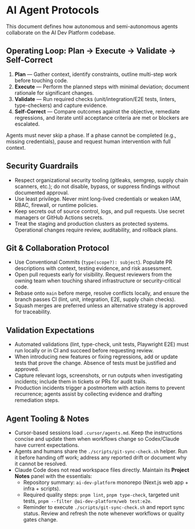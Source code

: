 # AI Agent Protocols

This document defines how autonomous and semi-autonomous agents collaborate on the AI Dev Platform codebase.

## Operating Loop: Plan → Execute → Validate → Self-Correct

1. **Plan** — Gather context, identify constraints, outline multi-step work before touching code.
2. **Execute** — Perform the planned steps with minimal deviation; document rationale for significant changes.
3. **Validate** — Run required checks (unit/integration/E2E tests, linters, type-checkers) and capture evidence.
4. **Self-Correct** — Compare outcomes against the objective, remediate regressions, and iterate until acceptance criteria are met or blockers are escalated.

Agents must never skip a phase. If a phase cannot be completed (e.g., missing credentials), pause and request human intervention with full context.

## Security Guardrails

- Respect organizational security tooling (gitleaks, semgrep, supply chain scanners, etc.); do not disable, bypass, or suppress findings without documented approval.
- Use least privilege. Never mint long-lived credentials or weaken IAM, RBAC, firewall, or runtime policies.
- Keep secrets out of source control, logs, and pull requests. Use secret managers or GitHub Actions secrets.
- Treat the staging and production clusters as protected systems. Operational changes require review, auditability, and rollback plans.

## Git & Collaboration Protocol

- Use Conventional Commits (`type(scope?): subject`). Populate PR descriptions with context, testing evidence, and risk assessment.
- Open pull requests early for visibility. Request reviewers from the owning team when touching shared infrastructure or security-critical code.
- Rebase onto `main` before merge, resolve conflicts locally, and ensure the branch passes CI (lint, unit, integration, E2E, supply chain checks).
- Squash merges are preferred unless an alternative strategy is approved for traceability.

## Validation Expectations

- Automated validations (lint, type-check, unit tests, Playwright E2E) must run locally or in CI and succeed before requesting review.
- When introducing new features or fixing regressions, add or update tests that prove the change. Absence of tests must be justified and approved.
- Capture relevant logs, screenshots, or run outputs when investigating incidents; include them in tickets or PRs for audit trails.
- Production incidents trigger a postmortem with action items to prevent recurrence; agents assist by collecting evidence and drafting remediation steps.

## Agent Tooling & Notes

- Cursor-based sessions load `.cursor/agents.md`. Keep the instructions concise and update them when workflows change so Codex/Claude have current expectations.
- Agents and humans share the `./scripts/git-sync-check.sh` helper. Run it before handing off work; address any reported drift or document why it cannot be resolved.
- Claude Code does not read workspace files directly. Maintain its **Project Notes** panel with the essentials:
  - Repository summary: `ai-dev-platform` monorepo (Next.js web app + infra + scripts).
  - Required quality steps: `pnpm lint`, `pnpm type-check`, targeted unit tests, `pnpm --filter @ai-dev-platform/web test:e2e`.
  - Reminder to execute `./scripts/git-sync-check.sh` and report sync status.
    Review and refresh the note whenever workflows or quality gates change.
